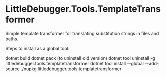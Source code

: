 # LittleDebugger.Tools.TemplateTransformer
Simple template transformer for translating substitution strings in files and paths.

Steps to install as a global tool:

dotnet build
dotnet pack
(to uninstall old version)
dotnet tool uninstall -g littledebugger.tools.templatetransformer
dotnet tool install --global --add-source ./nupkg littledebugger.tools.templatetransformer
